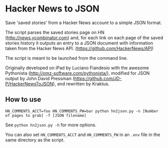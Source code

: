 # Hacker News to JSON

Save 'saved stories' from a Hacker News account to a simple JSON format.

The script parses the saved stories page on HN (http://news.ycombinator.com) and, for each link on each page of the saved stories history it outputs an entry to a JSON document with information taken from the Hacker News API. (https://github.com/HackerNews/API)

The script is meant to be launched from the command line.

Originally developed on iPad by Luciano Fiandesio with the awesome Pythonista (http://omz-software.com/pythonista/), modified for JSON output by John David Pressman (https://github.com/JD-P/HackerNewsToJSON), and rewritten by Kraktus.

## How to use

`HN_COMMENTS_ACCT=foo HN_COMMENTS_PW=bar python hn2json.py -n [Number of pages to grab] -f [JSON filename]`

See `python hn2json.py -h` for more options.

You can also set `HN_COMMENTS_ACCT` and `HN_COMMENTS_PW` in an `.env` file in the same directory as the script.